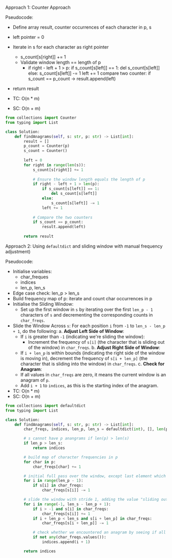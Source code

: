 Approach 1: Counter Approach

Pseudocode:
- Define array result, counter occurrences of each character in p, s
- left pointer = 0
- Iterate in s for each character as right pointer
	- s_count[s[right]] += 1
	- Validate window length == length of p
		- if right - left + 1 > p:
				if s_count[s[left]] == 1:
                    del s_count[s[left]]
                else:
                    s_count[s[left]] -= 1
                left += 1
            compare two counter: if s_count == p_count -> result.append(left)

- return result 
- TC: O(n * m)
- SC: O(n + m)

```python
from collections import Counter
from typing import List

class Solution:
    def findAnagrams(self, s: str, p: str) -> List[int]:
        result = []
        p_count = Counter(p)
        s_count = Counter()
        
        left = 0
        for right in range(len(s)):
            s_count[s[right]] += 1
            
            # Ensure the window length equals the length of p
            if right - left + 1 > len(p):
                if s_count[s[left]] == 1:
                    del s_count[s[left]]
                else:
                    s_count[s[left]] -= 1
                left += 1
            
            # Compare the two counters
            if s_count == p_count:
                result.append(left)
        
        return result

```

Approach 2: Using `defaultdict` and sliding window with manual frequency adjustment)

Pseudocode:
- Initialise variables:
	- char_freques
	- indices
	- len_p, len_s
- Edge case check: len_p > len_s
- Build frequency map of p: iterate and count char occurrences in p
- Initialise the Sliding Window:
	- Set up the first window in `s` by iterating over the first `len_p - 1` characters of `s` and decrementing the corresponding counts in `char_freqs`.
- Slide the Window Across `s`: For each position `i` from `-1` to `len_s - len_p + 1`, do the following:
	a. **Adjust Left Side of Window**:
	- If `i` is greater than `-1` (indicating we're sliding the window):
		- Increment the frequency of `s[i]` (the character that is sliding out of the window) in `char_freqs`.
	b. **Adjust Right Side of Window**:
	- If `i + len_p` is within bounds (indicating the right side of the window is moving in), decrement the frequency of `s[i + len_p]` (the character that is sliding into the window) in `char_freqs`.
	c. **Check for Anagram**:
	-  If all values in `char_freqs` are zero, it means the current window is an anagram of `p`.
	-  Add `i + 1` to `indices`, as this is the starting index of the anagram.
- TC: O(n * m)
- SC: O(n + m)

```python
from collections import defaultdict
from typing import List

class Solution:
    def findAnagrams(self, s: str, p: str) -> List[int]:
        char_freqs, indices, len_p, len_s = defaultdict(int), [], len(p), len(s)

        # s cannot have p anangrams if len(p) > len(s)
        if len_p > len_s:
            return indices

        # build map of character frequencies in p
        for char in p:
            char_freqs[char] += 1

        # initial full pass over the window, except last element which we will pass over later
        for i in range(len_p - 1):
            if s[i] in char_freqs:
                char_freqs[s[i]] -= 1

        # slide the window with stride 1, adding the value "sliding out" and subtracting the value "sliding in"
        for i in range(-1, len_s - len_p + 1):
            if i > -1 and s[i] in char_freqs:
                char_freqs[s[i]] += 1
            if i + len_p < len_s and s[i + len_p] in char_freqs:
                char_freqs[s[i + len_p]] -= 1

            # check whether we encountered an anagram by seeing if all frequencies add up to 0
            if not any(char_freqs.values()):
                indices.append(i + 1)

        return indices


```